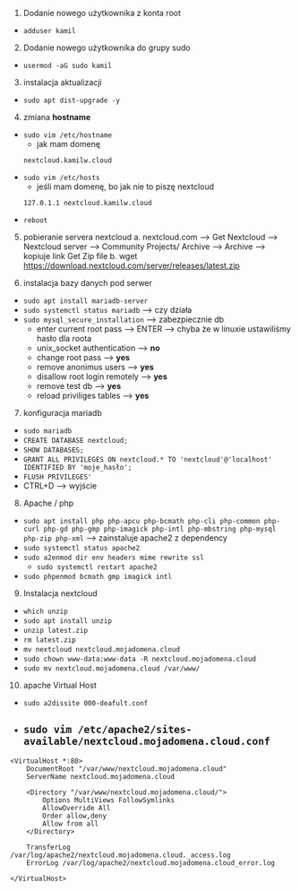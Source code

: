 1. Dodanie nowego użytkownika z konta root
  - `adduser kamil`
2. Dodanie nowego użytkownika do grupy sudo
  - `usermod -aG sudo kamil`
3. instalacja aktualizacji
  - `sudo apt dist-upgrade -y`
4. zmiana **hostname**
  - `sudo vim /etc/hostname`
    - jak mam domenę
    ```
    nextcloud.kamilw.cloud
    ```
  - `sudo vim /etc/hosts`
    - jeśli mam domenę, bo jak nie to piszę nextcloud
    ```
    127.0.1.1 nextcloud.kamilw.cloud
    ```
  - `reboot`
5. pobieranie servera nextcloud
  a. nextcloud.com --> Get Nextcloud --> Nextcloud server --> Community Projects/ Archive --> Archive --> kopiuje link Get Zip file
  b. wget https://download.nextcloud.com/server/releases/latest.zip

6. instalacja bazy danych pod serwer
  - `sudo apt install mariadb-server`
  - `sudo systemctl status mariadb` --> czy działa
  - `sudo mysql_secure_installation` --> zabezpiecznie db
    - enter current root pass --> ENTER --> chyba że w linuxie ustawiliśmy hasło dla roota
    - unix_socket authentication --> **no**
    - change root pass --> **yes**
    - remove anonimus users --> **yes**
    - disallow root login remotely --> **yes**
    - remove test db --> **yes**
    - reload priviliges tables --> **yes**
7. konfiguracja mariadb
  - `sudo mariadb`
  - `CREATE DATABASE nextcloud;`
  - `SHOW DATABASES;`
  - `GRANT ALL PRIVILEGES ON nextcloud.* TO 'nextcloud'@'localhost' IDENTIFIED BY 'moje_hasło';`
  - `FLUSH PRIVILEGES'`
  - CTRL+D --> wyjście

8. Apache / php
  - `sudo apt install php php-apcu php-bcmath php-cli php-common php-curl php-gd php-gmp php-imagick php-intl php-mbstring php-mysql php-zip php-xml` --> zainstaluje apache2 z dependency
  - `sudo systemctl status apache2`
  - `sudo a2enmod dir env headers mime rewrite ssl`
    - `sudo systemctl restart apache2`
  - `sudo phpenmod bcmath gmp imagick intl`

9. Instalacja nextcloud
  - `which unzip`
  - `sudo apt install unzip`
  - `unzip latest.zip`
  - `rm latest.zip`
  - `mv nextcloud nextcloud.mojadomena.cloud`
  - `sudo chown www-data:www-data -R nextcloud.mojadomena.cloud`
  - `sudo mv nextcloud.mojadomena.cloud /var/www/`

10. apache Virtual Host
  - `sudo a2dissite 000-deafult.conf`
  - `sudo vim /etc/apache2/sites-available/nextcloud.mojadomena.cloud.conf`
    -
```
<VirtualHost *:80>
    DocumentRoot "/var/www/nextcloud.mojadomena.cloud"
    ServerName nextcloud.mojadomena.cloud

    <Directory "/var/www/nextcloud.mojadomena.cloud/">
        Options MultiViews FollowSymlinks
        AllowOverride All
        Order allow,deny
        Allow from all
    </Directory>

    TransferLog /var/log/apache2/nextcloud.mojadomena.cloud._access.log
    ErrorLog /var/log/apache2/nextcloud.mojadomena.cloud_error.log

</VirtualHost>
```







